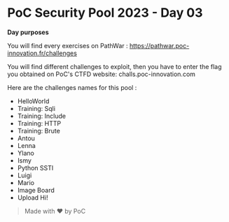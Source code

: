 # PoC Security Pool 2023 - Day 03

**Day purposes**

You will find every exercises on PathWar : https://pathwar.poc-innovation.fr/challenges <!-- markdown-link-check-disable-line -->

You will find different challenges to exploit, then you have to enter the flag you obtained on PoC's CTFD website: challs.poc-innovation.com

Here are the challenges names for this pool :

- HelloWorld
- Training: Sqli
- Training: Include
- Training: HTTP
- Training: Brute
- Antou
- Lenna
- Ylano
- Ismy
- Python SSTI
- Luigi
- Mario
- Image Board
- Upload Hi!

> Made with :heart: by PoC